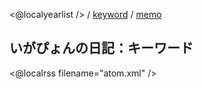 <@localyearlist /> / [keyword](../keyword/index.html) / [memo](../memo/index.html)

## いがぴょんの日記：キーワード

<@localrss filename="atom.xml" />
